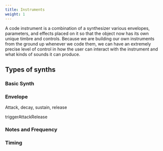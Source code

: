 ```yaml
---
title: Instruments
weight: 1
---
```


A code instrument is a combination of a synthesizer various envelopes, parameters, and effects placed on it so that the object now has its own unique timbre and controls. Because we are building our own instruments from the ground up whenever we code them, we can have an extremely precise level of control in how the user can interact with the instrument and what kinds of sounds it can produce.

## Types of synths

### Basic Synth 

### Envelope 

Attack, decay, sustain, release 

triggerAttackRelease 

### Notes and Frequency 

### Timing 

